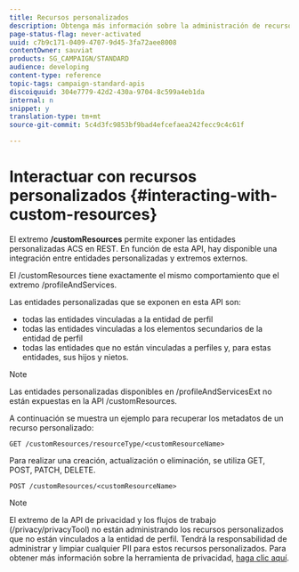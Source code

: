 ```yaml
---
title: Recursos personalizados
description: Obtenga más información sobre la administración de recursos personalizados con API/
page-status-flag: never-activated
uuid: c7b9c171-0409-4707-9d45-3fa72aee8008
contentOwner: sauviat
products: SG_CAMPAIGN/STANDARD
audience: developing
content-type: reference
topic-tags: campaign-standard-apis
discoiquuid: 304e7779-42d2-430a-9704-8c599a4eb1da
internal: n
snippet: y
translation-type: tm+mt
source-git-commit: 5c4d3fc9853bf9bad4efcefaea242fecc9c4c61f

---
```



# Interactuar con recursos personalizados {#interacting-with-custom-resources}

El extremo **/customResources** permite exponer las entidades personalizadas ACS en REST. En función de esta API, hay disponible una integración entre entidades personalizadas y extremos externos.

El /customResources tiene exactamente el mismo comportamiento que el extremo /profileAndServices.

Las entidades personalizadas que se exponen en esta API son:

* todas las entidades vinculadas a la entidad de perfil
* todas las entidades vinculadas a los elementos secundarios de la entidad de perfil
* todas las entidades que no están vinculadas a perfiles y, para estas entidades, sus hijos y nietos.

>[!NOTE]
>Las entidades personalizadas disponibles en /profileAndServicesExt no están expuestas en la API /customResources.

A continuación se muestra un ejemplo para recuperar los metadatos de un recurso personalizado:

```
GET /customResources/resourceType/<customResourceName>
```

Para realizar una creación, actualización o eliminación, se utiliza GET, POST, PATCH, DELETE.

```
POST /customResources/<customResourceName>
```

>[!NOTE]
>El extremo de la API de privacidad y los flujos de trabajo (/privacy/privacyTool) no están administrando los recursos personalizados que no están vinculados a la entidad de perfil.
>Tendrá la responsabilidad de administrar y limpiar cualquier PII para estos recursos personalizados. Para obtener más información sobre la herramienta de privacidad, [haga clic aquí](../../api/using/privacy-management.md).